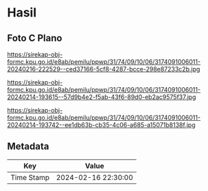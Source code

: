 # Hasil

## Foto C Plano

https://sirekap-obj-formc.kpu.go.id/e8ab/pemilu/ppwp/31/74/09/10/06/3174091006011-20240216-222529--ced37166-5cf8-4287-bcce-298e87233c2b.jpg

https://sirekap-obj-formc.kpu.go.id/e8ab/pemilu/ppwp/31/74/09/10/06/3174091006011-20240214-193615--57d9b4e2-f5ab-43f6-89d0-eb2ac9575f37.jpg

https://sirekap-obj-formc.kpu.go.id/e8ab/pemilu/ppwp/31/74/09/10/06/3174091006011-20240214-193742--ee1db63b-cb35-4c06-a685-a15071b8138f.jpg


## Metadata

| Key        | Value               |
| ---------- | ------------------- |
| Time Stamp | 2024-02-16 22:30:00 |



